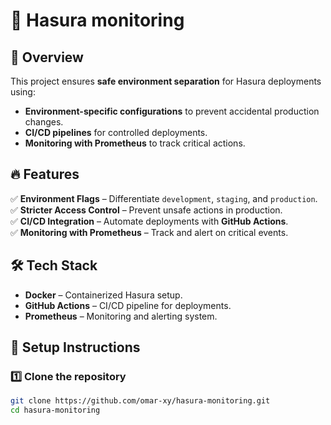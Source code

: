 # 🚀 Hasura monitoring  

## 📌 Overview  
This project ensures **safe environment separation** for Hasura deployments using:  
- **Environment-specific configurations** to prevent accidental production changes.  
- **CI/CD pipelines** for controlled deployments.  
- **Monitoring with Prometheus** to track critical actions.  

## 🔥 Features  
✅ **Environment Flags** – Differentiate `development`, `staging`, and `production`.  
✅ **Stricter Access Control** – Prevent unsafe actions in production.  
✅ **CI/CD Integration** – Automate deployments with **GitHub Actions**.  
✅ **Monitoring with Prometheus** – Track and alert on critical events.  

## 🛠 Tech Stack  
- **Docker** – Containerized Hasura setup.  
- **GitHub Actions** – CI/CD pipeline for deployments.  
- **Prometheus** – Monitoring and alerting system.  

## 🚀 Setup Instructions  

### 1️⃣ Clone the repository  
```sh
git clone https://github.com/omar-xy/hasura-monitoring.git
cd hasura-monitoring
